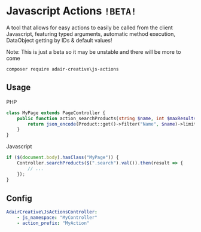 # Javascript Actions `!BETA!`
A tool that allows for easy actions to easily be called from the client Javascript, featuring typed arguments, automatic method execution, DataObject getting by IDs & default values!

Note: This is just a beta so it may be unstable and there will be more to come

```composer require adair-creative\js-actions```


## Usage
PHP
```php
class MyPage extends PageController {
	public function action_searchProducts(string $name, int $maxResults = 10, HTTPRequest $request) {
		return json_encode(Product::get()->filter("Name", $name)->limit($maxResults));
	}
}
```

Javascript
```javascript
if ($(document.body).hasClass("MyPage")) {
	Controller.searchProducts($(".search").val()).then(result => {
		// ...
	});
}
```

## Config
```yaml
AdairCreative\JsActionsController:
    - js_namespace: "MyController"
    - action_prefix: "MyAction"
```
